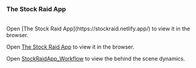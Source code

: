 ### The Stock Raid App

<br />
Open [The Stock Raid App](https://stockraid.netlify.app/) to view it in the browser.

Open [The Stock Raid App](https://stockraid.netlify.app/) to view it in the browser.

Open [StockRaidApp_Workflow](https://whimsical.com/64SG7mBrWi1fSCT2UVVtn9) to view the behind the scene dynamics.
